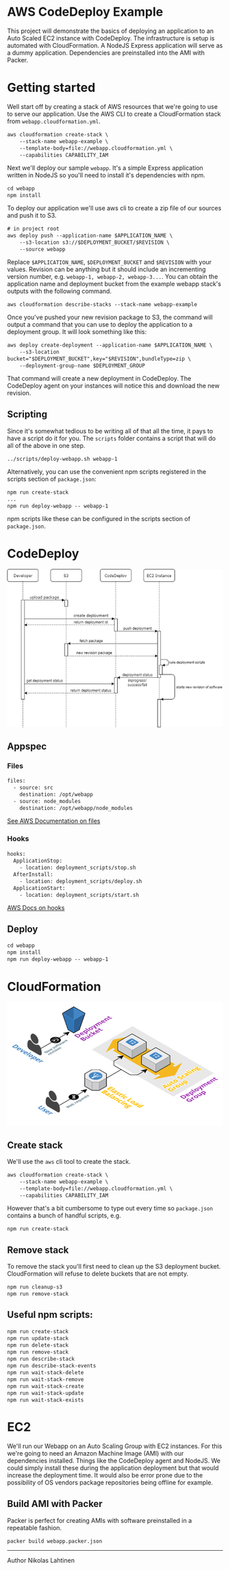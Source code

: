 # AWS CodeDeploy Example

This project will demonstrate the basics of deploying an application to an Auto Scaled EC2 instance with CodeDeploy. The infrastructure
is setup is automated with CloudFormation. A NodeJS Express application will serve as a dummy application. Dependencies are preinstalled
into the AMI with Packer.

# Getting started

Well start off by creating a stack of AWS resources that we're going to use to serve our application. Use the AWS CLI to create a CloudFormation stack from `webapp.cloudformation.yml`.

```
aws cloudformation create-stack \
	--stack-name webapp-example \
	--template-body=file://webapp.cloudformation.yml \
	--capabilities CAPABILITY_IAM
```

Next we'll deploy our sample `webapp`. It's a simple Express application written in NodeJS so you'll need to install it's dependencies with npm.

```
cd webapp
npm install
```

To deploy our application we'll use aws cli to create a zip file of our sources and push it to S3.

```
# in project root
aws deploy push --application-name $APPLICATION_NAME \
	--s3-location s3://$DEPLOYMENT_BUCKET/$REVISION \
	--source webapp
```

Replace `$APPLICATION_NAME`, `$DEPLOYMENT_BUCKET` and `$REVISION` with your values. Revision can be anything but it should include an incrementing
version number, e.g. `webapp-1, webapp-2, webapp-3...`.
You can obtain the application name and deployment bucket from the example webapp stack's outputs with the following command.

```
aws cloudformation describe-stacks --stack-name webapp-example
```

Once you've pushed your new revision package to S3, the command will output a command that you can use to deploy the application to a deployment group.
It will look something like this:

```
aws deploy create-deployment --application-name $APPLICATION_NAME \
	--s3-location bucket="$DEPLOYMENT_BUCKET",key="$REVISION",bundleType=zip \
	--deployment-group-name $DEPLOYMENT_GROUP
```

That command will create a new deployment in CodeDeploy. The CodeDeploy agent on your instances will notice this and download the new revision.

## Scripting

Since it's somewhat tedious to be writing all of that all the time, it pays to have a script do it for you. The `scripts` folder contains a script
that will do all of the above in one step.

```
../scripts/deploy-webapp.sh webapp-1
```

Alternatively, you can use the convenient npm scripts registered in the scripts section of `package.json`:

```
npm run create-stack
...
npm run deploy-webapp -- webapp-1
```

npm scripts like these can be configured in the scripts section of `package.json`.

# CodeDeploy

![deployment](images/deployment.png)

## Appspec

### Files

```
files:
  - source: src
    destination: /opt/webapp
  - source: node_modules
    destination: /opt/webapp/node_modules
```

[See AWS Documentation on files](http://docs.aws.amazon.com/codedeploy/latest/userguide/reference-appspec-file-structure-files.html)

### Hooks

```
hooks:
  ApplicationStop:
    - location: deployment_scripts/stop.sh
  AfterInstall:
    - location: deployment_scripts/deploy.sh
  ApplicationStart:
    - location: deployment_scripts/start.sh
```

[AWS Docs on hooks](http://docs.aws.amazon.com/codedeploy/latest/userguide/reference-appspec-file-structure-hooks.html)

## Deploy

```
cd webapp
npm install
npm run deploy-webapp -- webapp-1
```

# CloudFormation

![stack](images/stack.png)

## Create stack

We'll use the `aws` cli tool to create the stack.

```
aws cloudformation create-stack \
	--stack-name webapp-example \
	--template-body=file://webapp.cloudformation.yml \
	--capabilities CAPABILITY_IAM
```

However that's a bit cumbersome to type out every time so `package.json` contains a bunch of handful scripts, e.g.

```
npm run create-stack
```

## Remove stack

To remove the stack you'll first need to clean up the S3 deployment bucket. CloudFormation will refuse to delete buckets
that are not empty.

```
npm run cleanup-s3
npm run remove-stack
```

## Useful npm scripts:

```
npm run create-stack
npm run update-stack
npm run delete-stack
npm run remove-stack
npm run describe-stack
npm run describe-stack-events
npm run wait-stack-delete
npm run wait-stack-remove
npm run wait-stack-create
npm run wait-stack-update
npm run wait-stack-exists
```

# EC2

We'll run our Webapp on an Auto Scaling Group with EC2 instances. For this we're going to need an Amazon Machine Image
(AMI) with our dependencies installed. Things like the CodeDeploy agent and NodeJS. We could simply install these during
the application deployment but that would increase the deployment time. It would also be error prone due to the possibility
of OS vendors package repositories being offline for example.

## Build AMI with Packer

Packer is perfect for creating AMIs with software preinstalled in a repeatable fashion.

```
packer build webapp.packer.json
```

---
Author Nikolas Lahtinen